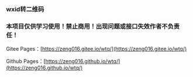 ### wxid转二维码

### 本项目仅供学习使用！禁止商用！出现问题或接口失效作者不负责任！

Gitee Pages：[https://zeng016.gitee.io/wtq/](https://zeng016.gitee.io/wtq/)

Github Pages：[https://zeng016.github.io/wtq/](https://zeng016.github.io/wtq/)